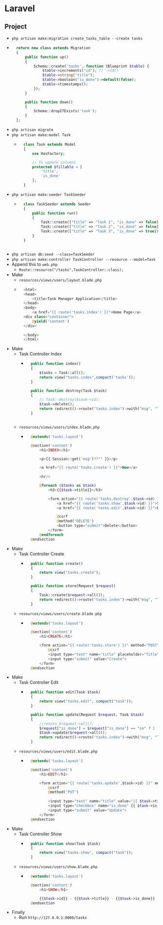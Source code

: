 # Laravel
## Project
- `php artisan make:migration create_tasks_table --create tasks`
- ~~~php
    return new class extends Migration
    {
        public function up()
        {
            Schema::create('tasks', function (Blueprint $table) {
                $table->increments("id"); // ->id()
                $table->string("title");
                $table->boolean("is_done")->default(false);
                $table->timestamps();
            });
        }

        public function down()
        {
            Schema::dropIfExists('task');
        }
    };
  ~~~
- `php artisan migrate`
- `php artisan make:model Task`
    - ~~~php
        class Task extends Model
        {
            use HasFactory;

            // To update columns
            protected $fillable = [
                'title',
                'is_done'
            ];
        }
      ~~~
- `php artisan make:seeder TaskSeeder`
    - ~~~php
        class TaskSeeder extends Seeder
        {
            public function run()
            {
                Task::create(["title" => "Task 1", "is_done" => false]);
                Task::create(["title" => "Task 2", "is_done" => false]);
                Task::create(["title" => "Task 3", "is_done" => true]);
            }
        }
    ~~~
- `php artisan db:seed --class=TaskSeeder`
- `php artisan make:controller TaskController --resource --model=Task`
- Append this to `web.php`
    - `Route::resource("/tasks",TaskController::class);`
- Make
    - `resources/views/users/layout.blade.php`
    - ~~~php
        <html>
        <head>
            <title>Task Manager Application</title>
        </head>
        <body>
            <a href="{{ route('tasks.index') }}">Home Page</a>
        <div class="container">
            @yield('content')
        </div>
        
        </body>
        </html>
      ~~~
- Make
    - Task Controller Index
        - ~~~php
            public function index()
            {
                $tasks = Task::all();
                return view("tasks.index",compact('tasks'));
            }

            public function destroy(Task $task)
            {
                // Task::destroy($task->id);
                $task->delete();
                return redirect()->route("tasks.index")->with("msg", "Task Removed");
            }
        ~~~
    - `resources/views/users/index.blade.php`
        - ~~~php
            @extends('tasks.layout')

            @section('content')
                <h1>INDEX</h1>

                <p>{{ Session::get('msg')??"" }}</p>

                <a href="{{ route('tasks.create') }}">New</a>
                
                <hr/>

                @foreach ($tasks as $task)
                    <h3>{{$task->title}}</h3>    

                    <form action="{{ route('tasks.destroy',$task->id) }}" method="POST">
                        <a href="{{ route('tasks.show',$task->id) }}">Show</a>
                        <a href="{{ route('tasks.edit',$task->id) }}">Edit</a>

                        @csrf
                        @method('DELETE')
                        <button type="submit">Delete</button>
                    </form>
                @endforeach
            @endsection
          ~~~
- Make
    - Task Controller Create
        - ~~~php
            public function create()
            {
                return view("tasks.create");
            }

            public function store(Request $request)
            {
                Task::create($request->all());
                return redirect()->route("tasks.index")->with("msg", "Task Created");
            }
          ~~~
    - `resources/views/users/create.blade.php`
        - ~~~php
            @extends('tasks.layout')

            @section('content')
                <h1>CREATE</h1>

                <form action="{{ route('tasks.store') }}" method="POST">
                    @csrf
                    <input type="text" name="title" placeholder="Title">
                    <input type="submit" value="Create">
                </form>
            @endsection
          ~~~
- Make
    - Task Controller Edit
        - ~~~php
            public function edit(Task $task)
            {
                return view("tasks.edit", compact("task"));
            }

            public function update(Request $request, Task $task)
            {
                //return $request->all();
                $request["is_done"] = $request["is_done"] == "on" ? 1 : 0;
                $task->update($request->all());
                return redirect()->route("tasks.index")->with("msg", "Task Updated");
            }
          ~~~
    - `resources/views/users/edit.blade.php`
        - ~~~php
            @extends('tasks.layout')

            @section('content')
                <h1>EDIT</h1>

                <form action="{{ route('tasks.update',$task->id) }}" method="POST">
                    @csrf
                    @method('PUT')
            
                    <input type="text" name="title" value="{{ $task->title }}" placeholder="Title">
                    <input type="checkbox" name="is_done" {{ $task->is_done ? 'checked' : '' }}>
                    <input type="submit" value="Update">
                </form>
            @endsection
          ~~~
- Make
    - Task Controller Show
        - ~~~php
            public function show(Task $task)
            {
                return view("tasks.show", compact("task"));
            }
          ~~~
    - `resources/views/users/show.blade.php`
        - ~~~php
            @extends('tasks.layout')

            @section('content')
                <h1>SHOW</h1>

                {{$task->id}} - {{$task->title}} - {{$task->is_done}}
            @endsection
          ~~~
- Finally
    - Run `http://127.0.0.1:8000/tasks`